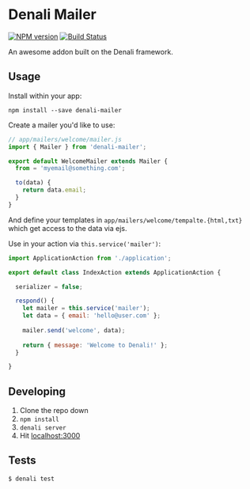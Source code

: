 # Denali Mailer

[![NPM version][npm-image]][npm-url]
[![Build Status][travis-image]][travis-url]

An awesome addon built on the Denali framework.

## Usage

Install within your app:

```
npm install --save denali-mailer
```

Create a mailer you'd like to use:

```js
// app/mailers/welcome/mailer.js
import { Mailer } from 'denali-mailer';

export default WelcomeMailer extends Mailer {
  from = 'myemail@something.com';

  to(data) {
    return data.email;
  }
}
```

And define your templates in `app/mailers/welcome/tempalte.{html,txt}`
which get access to the data via ejs.

Use in your action via `this.service('mailer')`:

```js
import ApplicationAction from './application';

export default class IndexAction extends ApplicationAction {

  serializer = false;

  respond() {
    let mailer = this.service('mailer');
    let data = { email: 'hello@user.com' };
    
    mailer.send('welcome', data);
    
    return { message: 'Welcome to Denali!' };
  }

}
```


## Developing

1. Clone the repo down
2. `npm install`
3. `denali server`
4. Hit [localhost:3000](http://localhost:3000)


## Tests

```sh
$ denali test
```

[npm-url]: https://npmjs.org/package/denali-mailer
[npm-image]: https://img.shields.io/npm/v/denali-mailer.svg?style=flat-square

[travis-url]: https://travis-ci.org/denali-js/denali-mailer
[travis-image]: https://img.shields.io/travis/denali-js/denali-mailer/master.svg?style=flat-square